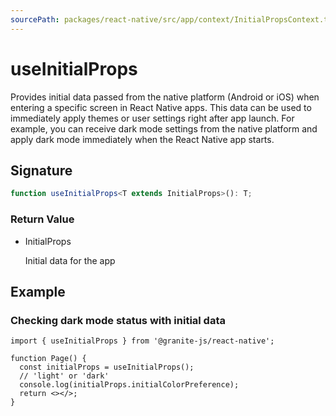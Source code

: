 ```yaml
---
sourcePath: packages/react-native/src/app/context/InitialPropsContext.tsx
---
```


# useInitialProps

Provides initial data passed from the native platform (Android or iOS) when entering a specific screen in React Native apps. This data can be used to immediately apply themes or user settings right after app launch. For example, you can receive dark mode settings from the native platform and apply dark mode immediately when the React Native app starts.

## Signature

```typescript
function useInitialProps<T extends InitialProps>(): T;
```

### Return Value

<ul class="post-parameters-ul">
  <li class="post-parameters-li post-parameters-li-root">
    <span class="post-parameters--type">InitialProps</span>
    <br />
    <p class="post-parameters--description">Initial data for the app</p>
  </li>
</ul>

## Example

### Checking dark mode status with initial data

```tsx
import { useInitialProps } from '@granite-js/react-native';

function Page() {
  const initialProps = useInitialProps();
  // 'light' or 'dark'
  console.log(initialProps.initialColorPreference);
  return <></>;
}
```

